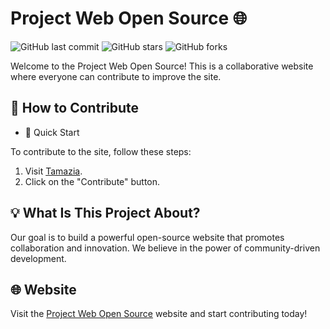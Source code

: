 


# Project Web Open Source 🌐

![GitHub last commit](https://img.shields.io/github/last-commit/HamzaGSopp/Project-Web-Open-Source)
![GitHub stars](https://img.shields.io/github/stars/HamzaGSopp/Project-Web-Open-Source?style=social)
![GitHub forks](https://img.shields.io/github/forks/HamzaGSopp/Project-Web-Open-Source?style=social)

Welcome to the Project Web Open Source! This is a collaborative website where everyone can contribute to improve the site.


## 🤝 How to Contribute
- 🚀 Quick Start

To contribute to the site, follow these steps:

1. Visit [Tamazia](http://217.72.202.65/).
2. Click on the "Contribute" button.

## 💡 What Is This Project About?

Our goal is to build a powerful open-source website that promotes collaboration and innovation. We believe in the power of community-driven development.





## 🌐 Website

Visit the [Project Web Open Source](http://217.72.202.65/) website and start contributing today!



